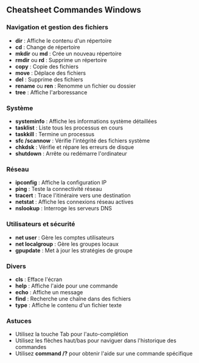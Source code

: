 ## Cheatsheet Commandes Windows

### Navigation et gestion des fichiers

- **dir** : Affiche le contenu d'un répertoire
- **cd** : Change de répertoire
- **mkdir** ou **md** : Crée un nouveau répertoire  
- **rmdir** ou **rd** : Supprime un répertoire
- **copy** : Copie des fichiers
- **move** : Déplace des fichiers
- **del** : Supprime des fichiers
- **rename** ou **ren** : Renomme un fichier ou dossier
- **tree** </A> </F> : Affiche l'arboressance

### Système

- **systeminfo** : Affiche les informations système détaillées
- **tasklist** : Liste tous les processus en cours
- **taskkill** : Termine un processus
- **sfc /scannow** : Vérifie l'intégrité des fichiers système
- **chkdsk** : Vérifie et répare les erreurs de disque
- **shutdown** : Arrête ou redémarre l'ordinateur

### Réseau

- **ipconfig** : Affiche la configuration IP
- **ping** : Teste la connectivité réseau
- **tracert** : Trace l'itinéraire vers une destination
- **netstat** : Affiche les connexions réseau actives
- **nslookup** : Interroge les serveurs DNS

### Utilisateurs et sécurité

- **net user** : Gère les comptes utilisateurs
- **net localgroup** : Gère les groupes locaux
- **gpupdate** : Met à jour les stratégies de groupe

### Divers

- **cls** : Efface l'écran
- **help** : Affiche l'aide pour une commande
- **echo** : Affiche un message
- **find** : Recherche une chaîne dans des fichiers
- **type** : Affiche le contenu d'un fichier texte

### Astuces

- Utilisez la touche Tab pour l'auto-complétion
- Utilisez les flèches haut/bas pour naviguer dans l'historique des commandes
- Utilisez **command /?** pour obtenir l'aide sur une commande spécifique
